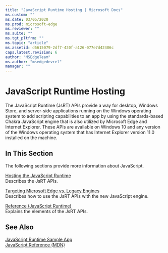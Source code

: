 ```yaml
---
title: "JavaScript Runtime Hosting | Microsoft Docs"
ms.custom: ""
ms.date: 03/05/2020
ms.prod: microsoft-edge
ms.reviewer: ""
ms.suite: ""
ms.tgt_pltfrm: ""
ms.topic: "article"
ms.assetid: d6615079-2df7-420f-a126-077e7d42486c
caps.latest.revision: 6
author: "MSEdgeTeam"
ms.author: "msedgedevrel"
manager: ""
---
```

# JavaScript Runtime Hosting
The JavaScript Runtime (JsRT) APIs provide a way for desktop, Windows Store, and server-side applications running on the Windows operating system to add scripting capabilities to an app by using the standards-based Chakra JavaScript engine that is also utilized by Microsoft Edge and Internet Explorer. These APIs are available on Windows 10 and any version of the Windows operating system that has Internet Explorer version 11.0 installed on the machine.  
  
## In This Section  
 The following sections provide more information about JavaScript.  
  
 [Hosting the JavaScript Runtime](./chakra-hosting/hosting-the-javascript-runtime.md)  
 Describes the JsRT APIs.  
  
 [Targeting Microsoft Edge vs. Legacy Engines](./chakra-hosting/targeting-edge-vs-legacy-engines-in-jsrt-apis.md)  
 Describes how to use the JsRT APIs with the new JavaScript engine.  
  
 [Reference (JavaScript Runtime)](./chakra-hosting/reference-javascript-runtime.md)  
 Explains the elements of the JsRT APIs.  
  
## See Also  
 [JavaScript Runtime Sample App](https://go.microsoft.com/fwlink/p/?LinkID=306674&clcid=0x409)  
 [JavaScript Reference (MDN)](https://developer.mozilla.org/docs/Web/JavaScript/Reference)  
